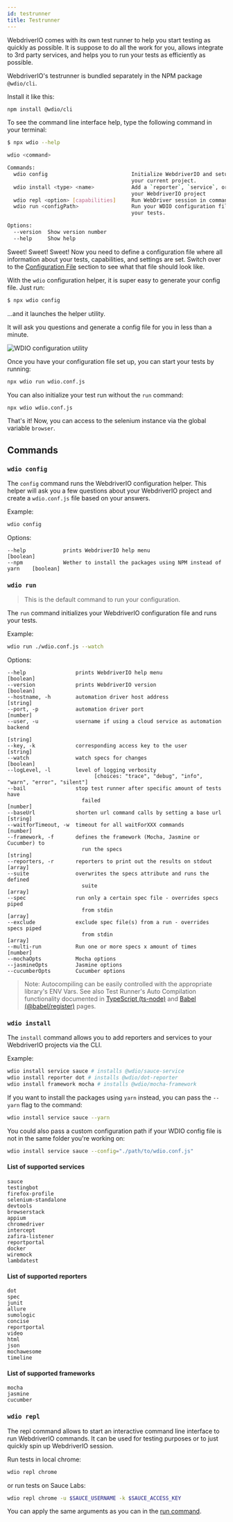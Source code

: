 ```yaml
---
id: testrunner
title: Testrunner
---
```


WebdriverIO comes with its own test runner to help you start testing as quickly as possible. It is suppose to do all the work for you, allows integrate to 3rd party services, and helps you to run your tests as efficiently as possible.

WebdriverIO's testrunner is bundled separately in the NPM package `@wdio/cli`.

Install it like this:

```sh npm2yarn
npm install @wdio/cli
```

To see the command line interface help, type the following command in your terminal:

```sh
$ npx wdio --help

wdio <command>

Commands:
  wdio config                           Initialize WebdriverIO and setup configuration in
                                        your current project.
  wdio install <type> <name>            Add a `reporter`, `service`, or `framework` to
                                        your WebdriverIO project
  wdio repl <option> [capabilities]     Run WebDriver session in command line
  wdio run <configPath>                 Run your WDIO configuration file to initialize
                                        your tests.

Options:
  --version  Show version number                                       [boolean]
  --help     Show help                                                 [boolean]
```

Sweet! Sweet! Sweet! Now you need to define a configuration file where all information about your tests, capabilities, and settings are set. Switch over to the [Configuration File](ConfigurationFile.md) section to see what that file should look like.

With the `wdio` configuration helper, it is super easy to generate your config file. Just run:

```sh
$ npx wdio config
```

...and it launches the helper utility.

It will ask you questions and generate a config file for you in less than a minute.

![WDIO configuration utility](/img/config-utility.gif)

Once you have your configuration file set up, you can start your tests by running:

```sh
npx wdio run wdio.conf.js
```

You can also initialize your test run without the `run` command:

```sh
npx wdio wdio.conf.js
```

That's it! Now, you can access to the selenium instance via the global variable `browser`.

## Commands

### `wdio config`

The `config` command runs the WebdriverIO configuration helper. This helper will ask you a few questions about your WebdriverIO project and create a `wdio.conf.js` file based on your answers.

Example:

```sh
wdio config
```

Options:

```
--help            prints WebdriverIO help menu                                [boolean]
--npm             Wether to install the packages using NPM instead of yarn    [boolean]
```

### `wdio run`

> This is the default command to run your configuration.

The `run` command initializes your WebdriverIO configuration file and runs your tests.

Example:

```sh
wdio run ./wdio.conf.js --watch
```

Options:

```
--help                prints WebdriverIO help menu                   [boolean]
--version             prints WebdriverIO version                     [boolean]
--hostname, -h        automation driver host address                  [string]
--port, -p            automation driver port                          [number]
--user, -u            username if using a cloud service as automation backend
                                                                        [string]
--key, -k             corresponding access key to the user            [string]
--watch               watch specs for changes                        [boolean]
--logLevel, -l        level of logging verbosity
                            [choices: "trace", "debug", "info", "warn", "error", "silent"]
--bail                stop test runner after specific amount of tests have
                        failed                                          [number]
--baseUrl             shorten url command calls by setting a base url [string]
--waitforTimeout, -w  timeout for all waitForXXX commands             [number]
--framework, -f       defines the framework (Mocha, Jasmine or Cucumber) to
                        run the specs                                   [string]
--reporters, -r       reporters to print out the results on stdout     [array]
--suite               overwrites the specs attribute and runs the defined
                        suite                                            [array]
--spec                run only a certain spec file - overrides specs piped
                        from stdin                                       [array]
--exclude             exclude spec file(s) from a run - overrides specs piped
                        from stdin                                       [array]
--multi-run           Run one or more specs x amount of times            [number]
--mochaOpts           Mocha options
--jasmineOpts         Jasmine options
--cucumberOpts        Cucumber options
```

> Note: Autocompiling can be easily controlled with the appropriate library's ENV Vars. See also Test Runner's Auto Compilation functionality documented in [TypeScript (ts-node)](TypeScript.md) and [Babel (@babel/register)](Babel.md) pages.

### `wdio install`
The `install` command allows you to add reporters and services to your WebdriverIO projects via the CLI.

Example:

```sh
wdio install service sauce # installs @wdio/sauce-service
wdio install reporter dot # installs @wdio/dot-reporter
wdio install framework mocha # installs @wdio/mocha-framework
```

If you want to install the packages using `yarn` instead, you can pass the `--yarn` flag to the command:

```sh
wdio install service sauce --yarn
```

You could also pass a custom configuration path if your WDIO config file is not in the same folder you're working on:

```sh
wdio install service sauce --config="./path/to/wdio.conf.js"
```

#### List of supported services

```
sauce
testingbot
firefox-profile
selenium-standalone
devtools
browserstack
appium
chromedriver
intercept
zafira-listener
reportportal
docker
wiremock
lambdatest
```

#### List of supported reporters

```
dot
spec
junit
allure
sumologic
concise
reportportal
video
html
json
mochawesome
timeline
```

#### List of supported frameworks

```
mocha
jasmine
cucumber
```

### `wdio repl`

The repl command allows to start an interactive command line interface to run WebdriverIO commands. It can be used for testing purposes or to just quickly spin up WebdriverIO session.

Run tests in local chrome:

```sh
wdio repl chrome
```

or run tests on Sauce Labs:

```sh
wdio repl chrome -u $SAUCE_USERNAME -k $SAUCE_ACCESS_KEY
```

You can apply the same arguments as you can in the [run command](#wdio-run).
